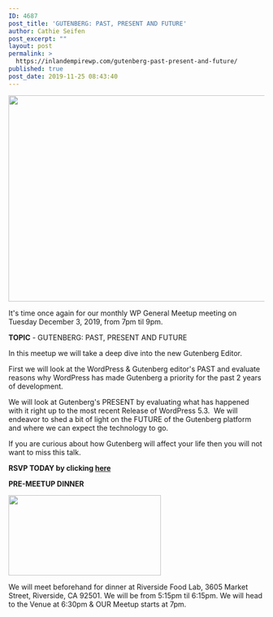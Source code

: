 ```yaml
---
ID: 4687
post_title: 'GUTENBERG: PAST, PRESENT AND FUTURE'
author: Cathie Seifen
post_excerpt: ""
layout: post
permalink: >
  https://inlandempirewp.com/gutenberg-past-present-and-future/
published: true
post_date: 2019-11-25 08:43:40
---
```

<img class="alignnone wp-image-4689" src="https://inlandempirewp.com/wp-content/uploads/2019/11/gutenberg-ppf-300x157.png" alt="" width="776" height="406" />

It's time once again for our monthly WP General Meetup meeting on Tuesday December 3, 2019, from 7pm til 9pm.

<strong>TOPIC</strong> - GUTENBERG: PAST, PRESENT AND FUTURE

In this meetup we will take a deep dive into the new Gutenberg Editor.

First we will look at the WordPress &amp; Gutenberg editor's PAST and evaluate reasons why WordPress has made Gutenberg a priority for the past 2 years of development.

We will look at Gutenberg's PRESENT by evaluating what has happened with it right up to the most recent Release of WordPress 5.3.  We will endeavor to shed a bit of light on the FUTURE of the Gutenberg platform and where we can expect the technology to go.

If you are curious about how Gutenberg will affect your life then you will not want to miss this talk.

<strong>RSVP T</strong><strong>ODAY by clicking <a href="https://www.meetup.com/inlandempirewp/events/jpmnspyzqbfb/">here</a></strong>

<strong>PRE-MEETUP </strong><strong>DINNER</strong>

<img class="alignnone size-medium wp-image-4691" src="https://inlandempirewp.com/wp-content/uploads/2019/11/Food-Lab-300x158.jpg" alt="" width="300" height="158" />

We will meet beforehand for dinner at Riverside Food Lab, 3605 Market Street, Riverside, CA 92501. We will be from 5:15pm til 6:15pm. We will head to the Venue at 6:30pm &amp; OUR Meetup starts at 7pm.